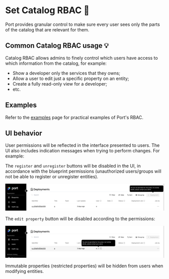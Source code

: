 # Set Catalog RBAC 🔐

Port provides granular control to make sure every user sees only the parts of the catalog that are relevant for them.

## Common Catalog RBAC usage 💡

Catalog RBAC allows admins to finely control which users have access to which information from the catalog, for example:

- Show a developer only the services that they owns;
- Allow a user to edit just a specific property on an entity;
- Create a fully read-only view for a developer;
- etc.

## Examples

Refer to the [examples](./examples.md) page for practical examples of Port's RBAC.

## UI behavior

User permissions will be reflected in the interface presented to users. The UI also includes indication messages when trying to perform changes. For example:

The `register` and `unregister` buttons will be disabled in the UI, in accordance with the blueprint permissions (unauthorized users/groups will not be able to register or unregister entities).

![Create button disabled without permissions](../../../static/img/software-catalog/role-based-access-control/permissions/memberNoCreatePermission.png)

The `edit property` button will be disabled according to the permissions:

![Edit property disabled without permissions](../../../static/img/software-catalog/role-based-access-control/permissions/memberNoEditPermission.png)

Immutable properties (restricted properties) will be hidden from users when modifying entities.
